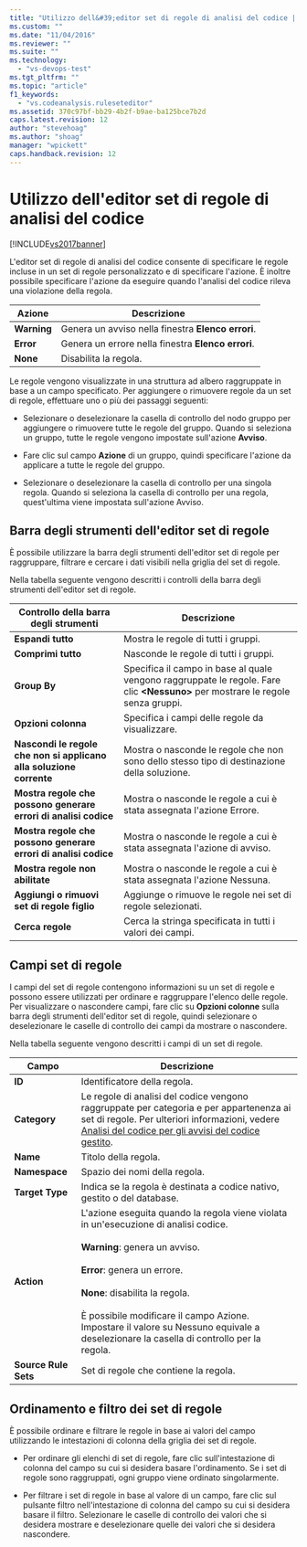 ```yaml
---
title: "Utilizzo dell&#39;editor set di regole di analisi del codice | Microsoft Docs"
ms.custom: ""
ms.date: "11/04/2016"
ms.reviewer: ""
ms.suite: ""
ms.technology: 
  - "vs-devops-test"
ms.tgt_pltfrm: ""
ms.topic: "article"
f1_keywords: 
  - "vs.codeanalysis.ruleseteditor"
ms.assetid: 370c97bf-bb29-4b2f-b9ae-ba125bce7b2d
caps.latest.revision: 12
author: "stevehoag"
ms.author: "shoag"
manager: "wpickett"
caps.handback.revision: 12
---
```

# Utilizzo dell&#39;editor set di regole di analisi del codice
[!INCLUDE[vs2017banner](../code-quality/includes/vs2017banner.md)]

L'editor set di regole di analisi del codice consente di specificare le regole incluse in un set di regole personalizzato e di specificare l'azione.  È inoltre possibile specificare l'azione da eseguire quando l'analisi del codice rileva una violazione della regola.  
  
|Azione|Descrizione|  
|------------|-----------------|  
|**Warning**|Genera un avviso nella finestra **Elenco errori**.|  
|**Error**|Genera un errore nella finestra **Elenco errori**.|  
|**None**|Disabilita la regola.|  
  
 Le regole vengono visualizzate in una struttura ad albero raggruppate in base a un campo specificato.  Per aggiungere o rimuovere regole da un set di regole, effettuare uno o più dei passaggi seguenti:  
  
-   Selezionare o deselezionare la casella di controllo del nodo gruppo per aggiungere o rimuovere tutte le regole del gruppo.  Quando si seleziona un gruppo, tutte le regole vengono impostate sull'azione **Avviso**.  
  
-   Fare clic sul campo **Azione** di un gruppo, quindi specificare l'azione da applicare a tutte le regole del gruppo.  
  
-   Selezionare o deselezionare la casella di controllo per una singola regola.  Quando si seleziona la casella di controllo per una regola, quest'ultima viene impostata sull'azione Avviso.  
  
## Barra degli strumenti dell'editor set di regole  
 È possibile utilizzare la barra degli strumenti dell'editor set di regole per raggruppare, filtrare e cercare i dati visibili nella griglia del set di regole.  
  
 Nella tabella seguente vengono descritti i controlli della barra degli strumenti dell'editor set di regole.  
  
|Controllo della barra degli strumenti|Descrizione|  
|-------------------------------------------|-----------------|  
|**Espandi tutto**|Mostra le regole di tutti i gruppi.|  
|**Comprimi tutto**|Nasconde le regole di tutti i gruppi.|  
|**Group By**|Specifica il campo in base al quale vengono raggruppate le regole.  Fare clic **\<Nessuno\>** per mostrare le regole senza gruppi.|  
|**Opzioni colonna**|Specifica i campi delle regole da visualizzare.|  
|**Nascondi le regole che non si applicano alla soluzione corrente**|Mostra o nasconde le regole che non sono dello stesso tipo di destinazione della soluzione.|  
|**Mostra regole che possono generare errori di analisi codice**|Mostra o nasconde le regole a cui è stata assegnata l'azione Errore.|  
|**Mostra regole che possono generare errori di analisi codice**|Mostra o nasconde le regole a cui è stata assegnata l'azione di avviso.|  
|**Mostra regole non abilitate**|Mostra o nasconde le regole a cui è stata assegnata l'azione Nessuna.|  
|**Aggiungi o rimuovi set di regole figlio**|Aggiunge o rimuove le regole nei set di regole selezionati.|  
|**Cerca regole**|Cerca la stringa specificata in tutti i valori dei campi.|  
  
## Campi set di regole  
 I campi del set di regole contengono informazioni su un set di regole e possono essere utilizzati per ordinare e raggruppare l'elenco delle regole.  Per visualizzare o nascondere campi, fare clic su **Opzioni colonne** sulla barra degli strumenti dell'editor set di regole, quindi selezionare o deselezionare le caselle di controllo dei campi da mostrare o nascondere.  
  
 Nella tabella seguente vengono descritti i campi di un set di regole.  
  
|Campo|Descrizione|  
|-----------|-----------------|  
|**ID**|Identificatore della regola.|  
|**Category**|Le regole di analisi del codice vengono raggruppate per categoria e per appartenenza ai set di regole.  Per ulteriori informazioni, vedere [Analisi del codice per gli avvisi del codice gestito](../code-quality/code-analysis-for-managed-code-warnings.md).|  
|**Name**|Titolo della regola.|  
|**Namespace**|Spazio dei nomi della regola.|  
|**Target Type**|Indica se la regola è destinata a codice nativo, gestito o del database.|  
|**Action**|L'azione eseguita quando la regola viene violata in un'esecuzione di analisi codice.<br /><br /> **Warning**: genera un avviso.<br /><br /> **Error**: genera un errore.<br /><br /> **None**: disabilita la regola.<br /><br /> È possibile modificare il campo Azione.  Impostare il valore su Nessuno equivale a deselezionare la casella di controllo per la regola.|  
|**Source Rule Sets**|Set di regole che contiene la regola.|  
  
## Ordinamento e filtro dei set di regole  
 È possibile ordinare e filtrare le regole in base ai valori del campo utilizzando le intestazioni di colonna della griglia dei set di regole.  
  
-   Per ordinare gli elenchi di set di regole, fare clic sull'intestazione di colonna del campo su cui si desidera basare l'ordinamento.  Se i set di regole sono raggruppati, ogni gruppo viene ordinato singolarmente.  
  
-   Per filtrare i set di regole in base al valore di un campo, fare clic sul pulsante filtro nell'intestazione di colonna del campo su cui si desidera basare il filtro.  Selezionare le caselle di controllo dei valori che si desidera mostrare e deselezionare quelle dei valori che si desidera nascondere.